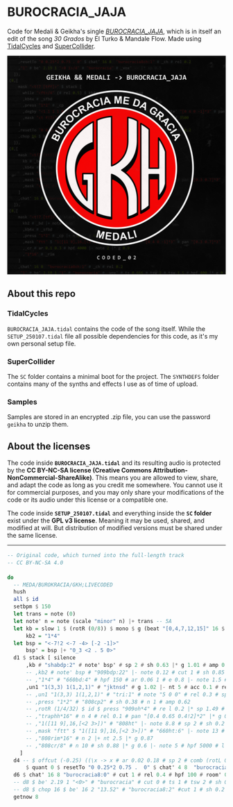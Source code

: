 # BUROCRACIA_JAJA
Code for Medali & Geikha's single [*BUROCRACIA_JAJA*](https://geikha.bandcamp.com/album/burocracia-jaja-coded-02), which is in itself an edit of the song *30 Grados* by El Turko & Mandale Flow. Made using [TidalCycles](https://github.com/tidalcycles/Tidal) and [SuperCollider](https://github.com/supercollider/supercollider).

[![image](./ART/BUROCRACIA_JAJA_ART.png)](https://geikha.bandcamp.com/album/burocracia-jaja-coded-02)

## About this repo

### TidalCycles

`BUROCRACIA_JAJA.tidal` contains the code of the song itself. While the `SETUP_250107.tidal` file all possible dependencies for this code, as it's my own personal setup file.

### SuperCollider

The `SC` folder contains a minimal boot for the project. The `SYNTHDEFS` folder contains many of the synths and effects I use as of time of upload.

### Samples

Samples are stored in an encrypted .zip file, you can use the password `geikha` to unzip them.

## About the licenses

The code inside **`BUROCRACIA_JAJA.tidal`** and its resulting audio is protected by the **CC BY-NC-SA license (Creative Commons Attribution-NonCommercial-ShareAlike)**. This means you are allowed to view, share, and adapt the code as long as you credit me somewhere. You cannot use it for commercial purposes, and you may only share your modifications of the code or its audio under this license or a compatible one.

The code inside **`SETUP_250107.tidal`** and everything inside the **`SC` folder** exist under the **GPL v3 license**. Meaning it may be used, shared, and modified at will. But distribution of modified versions must be shared under the same license.

---

```haskell
-- Original code, which turned into the full-length track
-- CC BY-NC-SA 4.0

do
  -- MEDA/BUROKRACIA/GKH;LIVECODED
  hush
  all $ id
  setbpm $ 150
  let trans = note (0)
  let note' n = note (scale "minor" n) |+ trans -- 5A
  let kb = slow 1 $ (rotR (0/8)) $ mono $ g (beat "[0,4,7,12,15]" 16 $ 1)--foot "<0 10>"
      kb2 = "1*4"
  let bsp = "<-7!2 <-7 -4> [-2 -1]>"
      bsp' = bsp |+ "0_3 <2 . 5 0>"
  d1 $ stack [ silence
      ,kb # "shabdp:2" # note' bsp' # sp 2 # sh 0.63 |* g 1.01 # amp 0.6 # cut 1 # lpf 8000
      -- ,kb2 # note' bsp # "909bdp:22" |- note 0.12 # cut 1 # sh 0.85 # eq 45 2.8 # amp 0.66 |* g 0.95 # atk 1
      -- ,"1*4" # "660bd:4" # hpf 150 # ar 0.06 1 # e 0.8 |- note 1.5 # sp 1
      ,un1 "1(3,3) 1(1,2,1)" # "jktnsd" # g 1.02 |- nt 5 # acc 0.1 # rel 0.12 # atk 0.2
      -- ,un1 "1(3,3) 1(1,2,1)" # "tri:1" # note "5 0 0" # rel 0.3 # sp 1.5 # hpf 900 # g 0.9
      -- ,press "1*2" # "808cp2" # sh 0.38 # n 1 # amp 0.62
      -- ,rotR (1/4/32) $ id $ press "909oh*4" # re l 0.2 |* sp 1.49 # hpf 200 |* g 0.97 |- note 5 # b 0.02 # eq 7000 2
      -- ,"traphh*16" # n 4 # rel 0.1 # pan "[0.4 0.65 0.4!2]*2" |* g 0.9
      -- ,"1([11 9],16,[<2 3>])" # "808ht" |- note 8.8 # sp 2 # sh 0.2 # hpf 250 # eq' (4250*2) 12 2.2 |* g 0.88
      -- ,mask "ftt" $ "1([11 9],16,[<2 3>])" # "660ht:6" |- note 13 # sp 2 # sh 0.15 # rel 0.2  # eq 100 (-4) # air 0.5
      -- ,"808rim*16" # n 2 |+ nt 2.5 |* g 0.87
      -- ,"808cr/8" # n 10 # sh 0.88 |* g 0.6 |- note 5 # hpf 5000 # l "<1!3 [1 2]>" # wider 0.7 |- acc 0.23 |- fshift 450
    ]
  d4 -- $ offcut (-0.25) ((\x -> x # ar 0.02 0.18 # sp 2 # comb (rotL 0 rand) # pan (randosc 0.3 0.7) # sh 0.4) . (resetTo "[0~]*8"))
      $ quant 0 $ resetTo "0 0.25*2 0.75 .  0" $ chat' 4 8  "burocracia8ch:0" # cut 1 # sh 0.84 |* g 0.88 # hpf 200 # room' 0.16 0.3 # ar 0 0.2 # eq' 175 (-6) 0.2 # eq2' 12000 4 2
  d6 $ chat' 16 8 "burocracia8:0" # cut 1 # rel 0.4 # hpf 100 # room' 0.017 0.2 # wider 0.1 # sh 0.28 |* g 1.1 # delay' "0 0.05" (nms 7 * 2) 0.93  # eq (9000) 2.2
  -- d8 $ be' 2.19 1 "<0>" # "burocracia" # cut 0 # ts 1 # tsw 2 # sh 0.35 # delay' 0.3 0.3 0.2
  -- d8 $ chop 16 $ be' 16 2 "13.52" # "burocracia8:2" #cut 1 # sh 0.2 # g 0.93 # formant 0.9 # delay' 0.3 0.3 0.4 # gater 0.66 # krush 0.8 # coarse 3 # hpf 200 # eq 230 (-9) # eq2 (slow 2 $ range 1500 4000 sine) 4
  getnow 8
```
